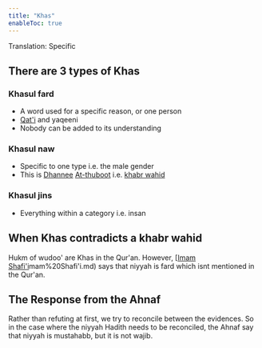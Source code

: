```yaml
---
title: "Khas"
enableToc: true
---
```


Translation: Specific

## There are 3 types of Khas

### Khasul fard
- A word used for a specific reason, or one person
- [Qat'i](Usul%20Fiqh/Glossary/Qat'i.md) and yaqeeni
- Nobody can be added to its understanding

### Khasul naw
- Specific to one type i.e. the male gender
- This is [Dhannee](Usul%20Fiqh/Glossary/Dhannee.md) [At-thuboot](Usul%20Fiqh/Glossary/At-thuboot.md) i.e. [khabr wahid](Hadith/khabr%20wahid.md)

### Khasul jins
- Everything within a category i.e. insan

## When Khas contradicts a khabr wahid
Hukm of wudoo' are Khas in the Qur'an. However, [[Imam Shafi'i](Ilmul%20rijaal/Imam%20Shafi'i.md)mam%20Shafi'i.md) says that niyyah is fard which isnt mentioned in the Qur'an.

## The Response from the Ahnaf
Rather than refuting at first, we try to reconcile between the evidences. So in the case where the niyyah Hadith needs to be reconciled, the Ahnaf say that niyyah is mustahabb, but it is not wajib.